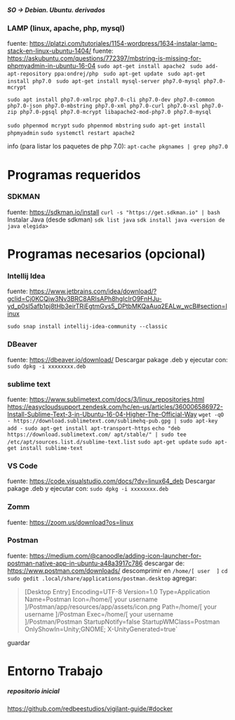##### SO -> Debian. Ubuntu. derivados
### LAMP (linux, apache, php, mysql)
fuente: https://platzi.com/tutoriales/1154-wordpress/1634-instalar-lamp-stack-en-linux-ubuntu-1404/
fuente: https://askubuntu.com/questions/772397/mbstring-is-missing-for-phpmyadmin-in-ubuntu-16-04
`sudo apt-get install apache2 `
`sudo add-apt-repository ppa:ondrej/php `
`sudo apt-get update `
`sudo apt-get install php7.0 `
`sudo apt-get install mysql-server php7.0-mysql php7.0-mcrypt`

`sudo apt install php7.0-xmlrpc php7.0-cli php7.0-dev php7.0-common php7.0-json php7.0-mbstring php7.0-xml php7.0-curl php7.0-xsl php7.0-zip php7.0-pgsql php7.0-mcrypt libapache2-mod-php7.0 php7.0-mysql `

`sudo phpenmod mcrypt`
`sudo phpenmod mbstring`
`sudo apt-get install phpmyadmin`
`sudo systemctl restart apache2`

info (para listar los paquetes de php 7.0):
`apt-cache pkgnames | grep php7.0`


# Programas requeridos

### **SDKMAN**
fuente: https://sdkman.io/install
`curl -s "https://get.sdkman.io" | bash` 
Instalar Java (desde sdkman)
`sdk list java`
`sdk install java <version de java elegida>`

# Programas necesarios (opcional)

### **Intellij Idea**
fuente: https://www.jetbrains.com/idea/download/?gclid=Cj0KCQjw3Nv3BRC8ARIsAPh8hgIcIrO9FnHJu-yd_p0sI5afb1pj8tHb3eirTRiEgtmGvs5_DPtbMKQaAuq2EALw_wcB#section=linux
              
`sudo snap install intellij-idea-community --classic`   
    
### **DBeaver**
fuente: https://dbeaver.io/download/
Descargar pakage .deb y ejecutar con:
`sudo dpkg -i xxxxxxxx.deb`

### **sublime text** 
fuente: https://www.sublimetext.com/docs/3/linux_repositories.html
https://easycloudsupport.zendesk.com/hc/en-us/articles/360006586972-Install-Sublime-Text-3-in-Ubuntu-16-04-Higher-The-Official-Way
`wget -qO - https://download.sublimetext.com/sublimehq-pub.gpg | sudo apt-key add -`
`sudo apt-get install apt-transport-https`
`echo "deb https://download.sublimetext.com/ apt/stable/" | sudo tee /etc/apt/sources.list.d/sublime-text.list`
`sudo apt-get update`
`sudo apt-get install sublime-text`

### **VS Code**
fuente: https://code.visualstudio.com/docs/?dv=linux64_deb
Descargar pakage .deb y ejecutar con:
`sudo dpkg -i xxxxxxxx.deb`

### **Zomm**
fuente: https://zoom.us/download?os=linux

### Postman
fuente: https://medium.com/@canoodle/adding-icon-launcher-for-postman-native-app-in-ubuntu-a48a3917c786
descargar de: https://www.postman.com/downloads/
descomprimir en  `/home/[ user  ]`
`cd `
`sudo gedit .local/share/applications/postman.desktop`
 agregar:
>[Desktop Entry]
Encoding=UTF-8
Version=1.0
Type=Application
Name=Postman
Icon=/home/[  your username  ]/Postman/app/resources/app/assets/icon.png
Path=/home/[  your username  ]/Postman
Exec=/home/[  your username  ]/Postman/Postman
StartupNotify=false
StartupWMClass=Postman
OnlyShowIn=Unity;GNOME;
X-UnityGenerated=true`


guardar
 

# Entorno Trabajo
##### repositorio inicial
https://github.com/redbeestudios/vigilant-guide/#docker


